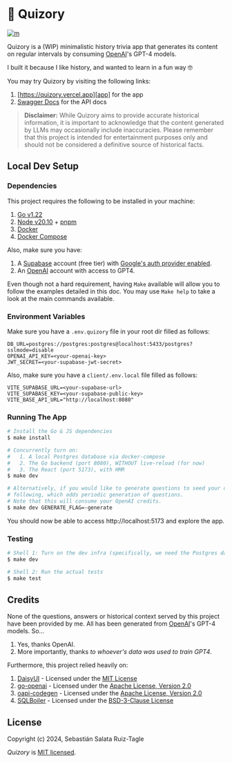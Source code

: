 # 📖 Quizory

[![m][bdg-mit]][mit]

Quizory is a (WIP) minimalistic history trivia app that generates its content on regular intervals
by consuming [OpenAI][openai]'s GPT-4 models.

I built it because I like history, and wanted to learn in a fun way 🤓

You may try Quizory by visiting the following links:

1. [https://quizory.vercel.app][app] for the app
2. [Swagger Docs][swagger-docs] for the API docs

> **Disclaimer:** While Quizory aims to provide accurate historical information, it is important to
> acknowledge that the content generated by LLMs may occasionally include inaccuracies. Please
> remember that this project is intended for entertainment purposes only and should not be
> considered a definitive source of historical facts.

## Local Dev Setup

### Dependencies

This project requires the following to be installed in your machine:

1. [Go v1.22][go]
2. [Node v20.10][nodejs] + [pnpm][pnpm]
3. [Docker][docker]
4. [Docker Compose][docker-compose]

Also, make sure you have:

1. A [Supabase][supabase] account (free tier) with [Google's auth provider enabled][supabase-google].
2. An [OpenAI][openai] account with access to GPT4.

Even though not a hard requirement, having `Make` available will allow you to follow the examples
detailed in this doc. You may use `Make help` to take a look at the main commands available.

### Environment Variables

Make sure you have a `.env.quizory` file in your root dir filled as follows:

```env
DB_URL=postgres://postgres:postgres@localhost:5433/postgres?sslmode=disable
OPENAI_API_KEY=<your-openai-key>
JWT_SECRET=<your-supabase-jwt-secret>
```

Also, make sure you have a `client/.env.local` file filled as follows:

```env
VITE_SUPABASE_URL=<your-supabase-url>
VITE_SUPABASE_KEY=<your-supabase-public-key>
VITE_BASE_API_URL="http://localhost:8080"
```

### Running The App

```sh
# Install the Go & JS dependencies
$ make install

# Concurrently turn on:
#   1. A local Postgres database via docker-compose
#   2. The Go backend (port 8080), WITHOUT live-reload (for now)
#   3. The React (port 5173), with HMR
$ make dev

# Alternatively, if you would like to generate questions to seed your database, you can run the
# following, which adds periodic generation of questions.
# Note that this will consume your OpenAI credits.
$ make dev GENERATE_FLAG=-generate
```

You should now be able to access http://localhost:5173 and explore the app.

### Testing

```sh
# Shell 1: Turn on the dev infra (specifically, we need the Postgres database container)
$ make dev

# Shell 2: Run the actual tests
$ make test
```

## Credits

None of the questions, answers or historical context served by this project have been provided by me.
All has been generated from [OpenAI][openai]'s GPT-4 models. So...

1. Yes, thanks OpenAI.
2. More importantly, thanks _to whoever's data was used to train GPT4_.

Furthermore, this project relied heavily on:

1. [DaisyUI][daisyui] - Licensed under the [MIT License][daisyui-license]
2. [go-openai][go-openai] - Licensed under the [Apache License, Version 2.0][go-openai-license]
3. [oapi-codegen][oapi-codegen] - Licensed under the [Apache License, Version 2.0][oapi-codegen-license]
4. [SQLBoiler][sqlboiler] - Licensed under the [BSD-3-Clause License][sqlboiler-license]

## License

Copyright (c) 2024, Sebastián Salata Ruiz-Tagle

_Quizory_ is [MIT licensed](./LICENSE).

[app]: https://quizory.vercel.app/
[bdg-mit]: https://img.shields.io/badge/License-MIT-blue.svg
[daisyui-license]: https://github.com/saadeghi/daisyui?tab=MIT-1-ov-file
[daisyui]: https://daisyui.com/
[docker-compose]: https://docs.docker.com/compose/
[docker]: https://www.docker.com/
[go-openai-license]: https://github.com/sashabaranov/go-openai?tab=Apache-2.0-1-ov-file
[go-openai]: https://github.com/sashabaranov/go-openai
[go]: https://golang.org/
[mit]: https://opensource.org/licenses/MIT
[nodejs]: https://nodejs.org/en
[oapi-codegen-license]: https://github.com/oapi-codegen/oapi-codegen?tab=Apache-2.0-1-ov-file
[oapi-codegen]: https://github.com/oapi-codegen/oapi-codegen
[openai]: https://openai.com/
[pnpm]: https://pnpm.io/
[sqlboiler-license]: https://github.com/volatiletech/sqlboiler?tab=BSD-3-Clause-1-ov-file
[sqlboiler]: https://github.com/volatiletech/sqlboiler
[supabase]: https://supabase.com/
[supabase-google]: https://supabase.com/docs/guides/auth/social-login/auth-google
[swagger-docs]: https://quizory-api.salatart.com/openapi/swagger/index.html
